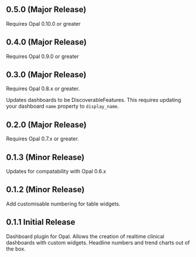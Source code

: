 ## 0.5.0 (Major Release)

Requires Opal 0.10.0 or greater

## 0.4.0 (Major Release)

Requires Opal 0.9.0 or greater

## 0.3.0 (Major Release)

Requires Opal 0.8.x or greater.

Updates dashboards to be DiscoverableFeatures. This requires updating your dashboard
`name` property to `display_name`.

## 0.2.0 (Major Release)

Requires Opal 0.7.x or greater.

## 0.1.3 (Minor Release)

Updates for compatability with Opal 0.6.x

## 0.1.2 (Minor Release)

Add customisable numbering for table widgets.

## 0.1.1 Initial Release

Dashboard plugin for Opal.
Allows the creation of realtime clinical dashboards with custom widgets.
Headline numbers and trend charts out of the box.
